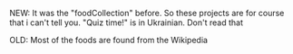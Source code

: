 NEW:
It was the "foodCollection" before. So these projects are for course
that i can't tell you.
"Quiz time!" is in Ukrainian. Don't read that

OLD:
Most of the foods are found from the Wikipedia

